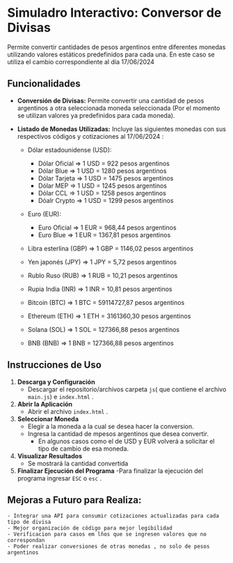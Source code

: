 # Simuladro Interactivo: Conversor de Divisas

 Permite convertir cantidades de pesos argentinos entre diferentes monedas utilizando valores estáticos predefinidos para cada una. En este caso se utiliza el cambio correspondiente al día 17/06/2024

## Funcionalidades

- **Conversión de Divisas:** Permite convertir una cantidad de pesos argentinos a otra seleccionada moneda seleccionada (Por el momento se utilizan valores ya predefinidos para cada moneda).
- **Listado de Monedas Utilizadas:** Incluye las siguientes monedas con sus respectivos códigos y cotizaciones al 17/06/2024 :

    - Dólar estadounidense (USD):

        - Dólar Oficial => 1 USD = 922 pesos argentinos
        - Dólar Blue => 1 USD = 1280 pesos argentinos
        - Dólar Tarjeta => 1 USD = 1475 pesos argentinos
        - Dólar MEP => 1 USD = 1245 pesos argentinos
        - Dólar CCL => 1 USD = 1258 pesos argentinos
        - Dóalr Crypto => 1 USD = 1299 pesos argentinos

    - Euro (EUR):

        - Euro Oficial => 1 EUR = 968,44 pesos argentinos
        - Euro Blue => 1 EUR = 1367,81 pesos argentinos

    - Libra esterlina (GBP) => 1 GBP = 1146,02 pesos argentinos
    - Yen japonés (JPY) => 1 JPY = 5,72 pesos argentinos
    - Rublo Ruso (RUB) => 1 RUB = 10,21 pesos argentinos
    - Rupia India (INR) => 1 INR = 10,81 pesos argentinos
    - Bitcoin (BTC) => 1 BTC = 59114727,87 pesos argentinos
    - Ethereum (ETH) => 1 ETH = 3161360,30 pesos argentinos
    - Solana (SOL) => 1 SOL = 127366,88 pesos argentinos
    - BNB (BNB) => 1 BNB = 127366,88 pesos argentinos
    


## Instrucciones de Uso

1. **Descarga y Configuración**
    - Descargar el repositorio/archivos carpeta `js`( que contiene el archivo `main.js`) e `index.html` .
2. **Abrir la Aplicación**
    - Abrir el archivo `index.html` .
3. **Seleccionar Moneda**
    - Elegir a la moneda a la cual se desea hacer la conversion.
    - Ingresa la cantidad de mpesos argentinos que desea convertir.
        - En algunos casos como el de USD y EUR volverá a solicitar el tipo de cambio de esa moneda.
4. **Visualizar Resultados**
    - Se mostrará la cantidad convertida
5. **Finalizar Ejecución del Programa**
    -Para finalizar la ejecución del programa ingresar `ESC` o `esc` .


## Mejoras a Futuro para Realiza:

    - Integrar una API para consumir cotizaciones actualizadas para cada tipo de divisa
    - Mejor organización de código para mejor legibilidad
    - Verificacion para casos em lños que se ingresen valores que no correspondan
    - Poder realizar conversiones de otras monedas , no solo de pesos argentinos